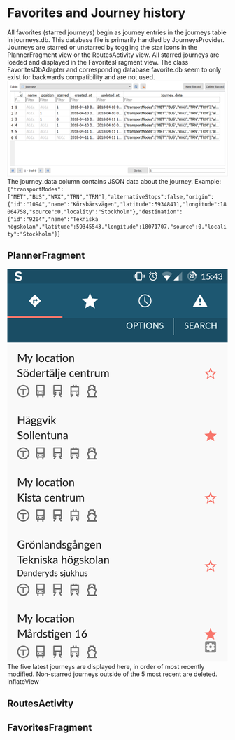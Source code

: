# Favorites and Journey history
All favorites (starred journeys) begin as journey entries in the journeys table in journeys.db. This database file is primarily handled by JourneysProvider.
Journeys are starred or unstarred by toggling the star icons in the PlannerFragment view or the RoutesActivity view.
All starred journeys are loaded and displayed in the FavoritesFragment view.
The class FavoritesDbAdapter and corresponding database favorite.db seem to only exist for backwards compatibility and are not used.
![alt text](./Journeys.png)
The journey_data column contains JSON data about the journey. Example:
`{"transportModes":["MET","BUS","WAX","TRN","TRM"],"alternativeStops":false,"origin":{"id":"1094","name":"Körsbärsvägen","latitude":59348411,"longitude":18064758,"source":0,"locality":"Stockholm"},"destination":{"id":"9204","name":"Tekniska högskolan","latitude":59345543,"longitude":18071707,"source":0,"locality":"Stockholm"}}`

## PlannerFragment
![alt text](./plannerfragment.png)
The five latest journeys are displayed here, in order of most recently modified. Non-starred journeys outside of the 5 most recent are deleted.
inflateView



## RoutesActivity

## FavoritesFragment
